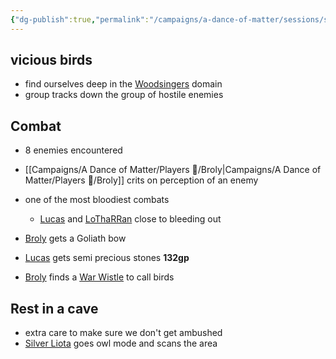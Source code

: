 ```yaml
---
{"dg-publish":true,"permalink":"/campaigns/a-dance-of-matter/sessions/session-1012/"}
---
```



## vicious birds
- find ourselves deep in the [Woodsingers](Campaigns/A%20Dance%20of%20Matter/Clans%20⚔/Woodsingers.md) domain
- group tracks down the group of hostile enemies

## Combat
- 8 enemies encountered
- [[Campaigns/A Dance of Matter/Players 👤/Broly\|Campaigns/A Dance of Matter/Players 👤/Broly]] crits on perception of an enemy 

- one of the most bloodiest combats
	- [Lucas](Campaigns/A%20Dance%20of%20Matter/Players%20👤/Lucas.md) and [LoThaRRan](Campaigns/A%20Dance%20of%20Matter/Players%20👤/LoThaRRan.md) close to bleeding out
- [Broly](Campaigns/A%20Dance%20of%20Matter/Players%20👤/Broly.md) gets a Goliath bow
- [Lucas](Campaigns/A%20Dance%20of%20Matter/Players%20👤/Lucas.md) gets semi precious stones **132gp** 
- [Broly](Campaigns/A%20Dance%20of%20Matter/Players%20👤/Broly.md) finds a [War Wistle](Campaigns/A%20Dance%20of%20Matter/Items%20💍/War%20Wistle.md) to call birds

## Rest in a cave
- extra care to make sure we don't get ambushed
- [Silver Liota](Campaigns/A%20Dance%20of%20Matter/Players%20👤/Silver%20Liota.md) goes owl mode and scans the area
